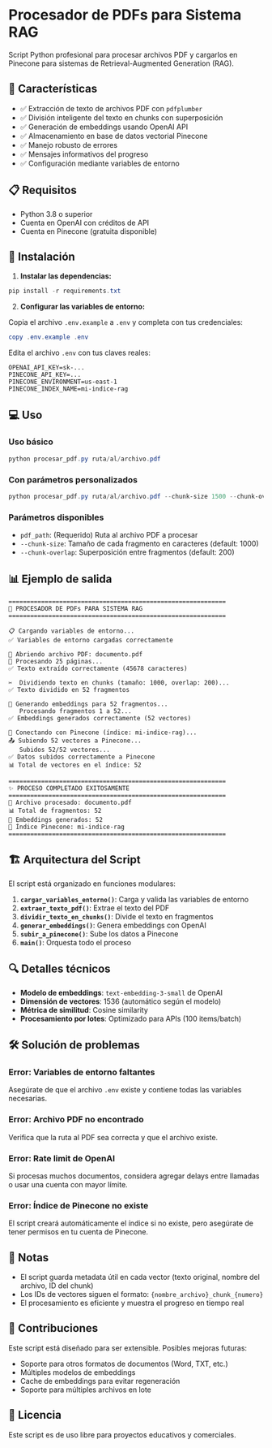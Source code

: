 # Procesador de PDFs para Sistema RAG

Script Python profesional para procesar archivos PDF y cargarlos en Pinecone para sistemas de Retrieval-Augmented Generation (RAG).

## 🚀 Características

- ✅ Extracción de texto de archivos PDF con `pdfplumber`
- ✅ División inteligente del texto en chunks con superposición
- ✅ Generación de embeddings usando OpenAI API
- ✅ Almacenamiento en base de datos vectorial Pinecone
- ✅ Manejo robusto de errores
- ✅ Mensajes informativos del progreso
- ✅ Configuración mediante variables de entorno

## 📋 Requisitos

- Python 3.8 o superior
- Cuenta en OpenAI con créditos de API
- Cuenta en Pinecone (gratuita disponible)

## 🔧 Instalación

1. **Instalar las dependencias:**

```powershell
pip install -r requirements.txt
```

2. **Configurar las variables de entorno:**

Copia el archivo `.env.example` a `.env` y completa con tus credenciales:

```powershell
copy .env.example .env
```

Edita el archivo `.env` con tus claves reales:

```env
OPENAI_API_KEY=sk-...
PINECONE_API_KEY=...
PINECONE_ENVIRONMENT=us-east-1
PINECONE_INDEX_NAME=mi-indice-rag
```

## 💻 Uso

### Uso básico

```powershell
python procesar_pdf.py ruta/al/archivo.pdf
```

### Con parámetros personalizados

```powershell
python procesar_pdf.py ruta/al/archivo.pdf --chunk-size 1500 --chunk-overlap 300
```

### Parámetros disponibles

- `pdf_path`: (Requerido) Ruta al archivo PDF a procesar
- `--chunk-size`: Tamaño de cada fragmento en caracteres (default: 1000)
- `--chunk-overlap`: Superposición entre fragmentos (default: 200)

## 📊 Ejemplo de salida

```
============================================================
🚀 PROCESADOR DE PDFs PARA SISTEMA RAG
============================================================

📋 Cargando variables de entorno...
✅ Variables de entorno cargadas correctamente

📄 Abriendo archivo PDF: documento.pdf
📖 Procesando 25 páginas...
✅ Texto extraído correctamente (45678 caracteres)

✂️  Dividiendo texto en chunks (tamaño: 1000, overlap: 200)...
✅ Texto dividido en 52 fragmentos

🤖 Generando embeddings para 52 fragmentos...
   Procesando fragmentos 1 a 52...
✅ Embeddings generados correctamente (52 vectores)

🌲 Conectando con Pinecone (índice: mi-indice-rag)...
📤 Subiendo 52 vectores a Pinecone...
   Subidos 52/52 vectores...
✅ Datos subidos correctamente a Pinecone
📊 Total de vectores en el índice: 52

============================================================
✨ PROCESO COMPLETADO EXITOSAMENTE
============================================================
📄 Archivo procesado: documento.pdf
📊 Total de fragmentos: 52
🤖 Embeddings generados: 52
🌲 Índice Pinecone: mi-indice-rag
============================================================
```

## 🏗️ Arquitectura del Script

El script está organizado en funciones modulares:

1. **`cargar_variables_entorno()`**: Carga y valida las variables de entorno
2. **`extraer_texto_pdf()`**: Extrae el texto del PDF
3. **`dividir_texto_en_chunks()`**: Divide el texto en fragmentos
4. **`generar_embeddings()`**: Genera embeddings con OpenAI
5. **`subir_a_pinecone()`**: Sube los datos a Pinecone
6. **`main()`**: Orquesta todo el proceso

## 🔍 Detalles técnicos

- **Modelo de embeddings**: `text-embedding-3-small` de OpenAI
- **Dimensión de vectores**: 1536 (automático según el modelo)
- **Métrica de similitud**: Cosine similarity
- **Procesamiento por lotes**: Optimizado para APIs (100 items/batch)

## 🛠️ Solución de problemas

### Error: Variables de entorno faltantes

Asegúrate de que el archivo `.env` existe y contiene todas las variables necesarias.

### Error: Archivo PDF no encontrado

Verifica que la ruta al PDF sea correcta y que el archivo existe.

### Error: Rate limit de OpenAI

Si procesas muchos documentos, considera agregar delays entre llamadas o usar una cuenta con mayor límite.

### Error: Índice de Pinecone no existe

El script creará automáticamente el índice si no existe, pero asegúrate de tener permisos en tu cuenta de Pinecone.

## 📝 Notas

- El script guarda metadata útil en cada vector (texto original, nombre del archivo, ID del chunk)
- Los IDs de vectores siguen el formato: `{nombre_archivo}_chunk_{numero}`
- El procesamiento es eficiente y muestra el progreso en tiempo real

## 🤝 Contribuciones

Este script está diseñado para ser extensible. Posibles mejoras futuras:

- Soporte para otros formatos de documentos (Word, TXT, etc.)
- Múltiples modelos de embeddings
- Cache de embeddings para evitar regeneración
- Soporte para múltiples archivos en lote

## 📄 Licencia

Este script es de uso libre para proyectos educativos y comerciales.
